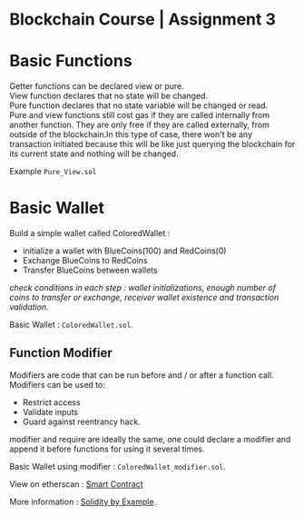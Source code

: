 # Blockchain Course |  Assignment 3 #


# Basic Functions 
Getter functions can be declared view or pure.  
View function declares that no state will be changed.  
Pure function declares that no state variable will be changed or read.  
Pure and view functions still cost gas if they are called internally from another function. They are only free if they are called externally, from outside of the blockchain.In this type of case, there won't be any transaction initiated because this will be like just querying the blockchain for its current state and nothing will be changed.



Example `Pure_View.sol` 

# Basic Wallet 
Build a simple wallet called ColoredWallet :
- initialize a wallet with BlueCoins(100) and RedCoins(0)
- Exchange BlueCoins to RedCoins
- Transfer BlueCoins between wallets

*check conditions in each step : wallet initializations, enough number of coins to transfer or exchange, receiver wallet existence and transaction validation*. 

Basic Wallet : `ColoredWallet.sol`. 


## Function Modifier
Modifiers are code that can be run before and / or after a function call.  
Modifiers can be used to:  
- Restrict access
- Validate inputs
- Guard against reentrancy hack. 

modifier and require are ideally the same, one could declare a modifier and append it before functions for using it several times.  

Basic Wallet using modifier : `ColoredWallet_modifier.sol`. 

View on etherscan : [Smart Contract](https://goerli.etherscan.io/tx/0x344a4b3f50c314a8766adb71ec03c588f6fd91133588cc8e085008b7ca45e9c0)
 
  
More information : [Solidity by Example](https://solidity-by-example.org/). 



